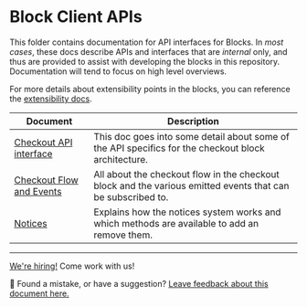 # Block Client APIs

This folder contains documentation for API interfaces for Blocks. In _most cases_, these docs describe APIs and interfaces that are _internal_ only, and thus are provided to assist with developing the blocks in this repository. Documentation will tend to focus on high level overviews.

For more details about extensibility points in the blocks, you can reference the [extensibility docs](../extensibility/README.md).

| Document                                                                                           | Description                                                                                                 |
| -------------------------------------------------------------------------------------------------- | ----------------------------------------------------------------------------------------------------------- |
| [Checkout API interface](checkout/checkout-api.md)                                                 | This doc goes into some detail about some of the API specifics for the checkout block architecture.         |
| [Checkout Flow and Events](../../third-party-developers/extensibility/checkout-flow-and-events.md) | All about the checkout flow in the checkout block and the various emitted events that can be subscribed to. |
| [Notices](notices.md)                                                                              | Explains how the notices system works and which methods are available to add an remove them.                |

<!-- FEEDBACK -->

---

[We're hiring!](https://woocommerce.com/careers/) Come work with us!

🐞 Found a mistake, or have a suggestion? [Leave feedback about this document here.](https://github.com/woocommerce/woocommerce-blocks/issues/new?assignees=&labels=type%3A+documentation&template=--doc-feedback.md&title=Feedback%20on%20./docs/internal-developers/block-client-apis/README.md)

<!-- /FEEDBACK -->

